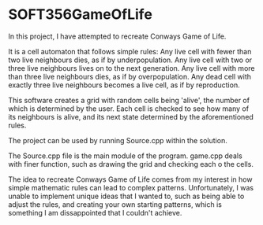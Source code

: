 # SOFT356GameOfLife

In this project, I have attempted to recreate Conways Game of Life.

It  is a cell automaton that follows simple rules:
Any live cell with fewer than two live neighbours dies, as if by underpopulation.
Any live cell with two or three live neighbours lives on to the next generation.
Any live cell with more than three live neighbours dies, as if by overpopulation.
Any dead cell with exactly three live neighbours becomes a live cell, as if by reproduction.

This software creates a grid with random cells being 'alive', the number of which is determined by the user.
Each cell is checked to  see how many of its neighbours is alive, and its next state determined by the aforementioned rules.

The project can be used by running Source.cpp within the solution.

The Source.cpp file is the  main module of the program. game.cpp deals with  finer function, such as drawing the grid and checking each o the cells.

The idea to recreate Conways Game of Life comes from my interest in how simple mathematic rules can lead to complex patterns.
Unfortunately, I was unable to implement unique ideas that I wanted to, such as being able to adjust the rules, and creating your own starting patterns, which is  something I am dissappointed that I couldn't achieve.
